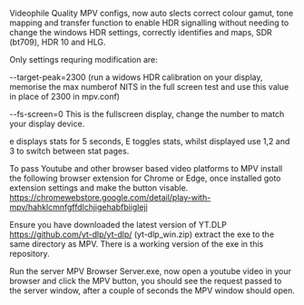 Videophile Quality MPV configs, now auto slects correct colour gamut, tone mapping and transfer function to enable HDR signalling
without needing to change the windows HDR settings, correctly identifies and maps, SDR (bt709), HDR 10 and HLG.

Only settings requring modification are:

--target-peak=2300  (run a widows HDR calibration on your display, memorise the max numberof NITS in the full screen test and use 
this value in place of 2300 in mpv.conf)

--fs-screen=0 This is the fullscreen display, change the number to match your display device.

e displays stats for 5 seconds, E toggles stats, whilst displayed use 1,2 and 3 to switch between stat pages.

To pass Youtube and other browser based video platforms to MPV install the following browser extension for Chrome or Edge, once installed goto extension settings and make the button visable. https://chromewebstore.google.com/detail/play-with-mpv/hahklcmnfgffdlchjigehabfbiigleji

Ensure you have downloaded the latest version of YT.DLP https://github.com/yt-dlp/yt-dlp/ (yt-dlp_win.zip) extract the exe to the same directory as MPV. There is a working version of the exe in this repository.

Run the server MPV Browser Server.exe, now open a youtube video in your browser and click the MPV button, you should see the request passed to the server window, after a couple of seconds the MPV window should open.
